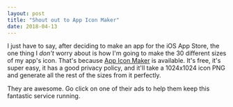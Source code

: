 ```yaml
---
layout: post
title: "Shout out to App Icon Maker"
date: 2018-04-13
---
```


I just have to say, after deciding to make an app for the iOS App Store, the one thing I *don't* worry about is how
I'm going to make the 30 different sizes of my app's icon. That's because [App Icon Maker](http://appiconmaker.co)
is available. It's free, it's super easy, it has a good privacy policy, and it'll take a 1024x1024 icon PNG and
generate all the rest of the sizes from it perfectly.

They are awesome. Go click on one of their ads to help them keep this fantastic service running.
